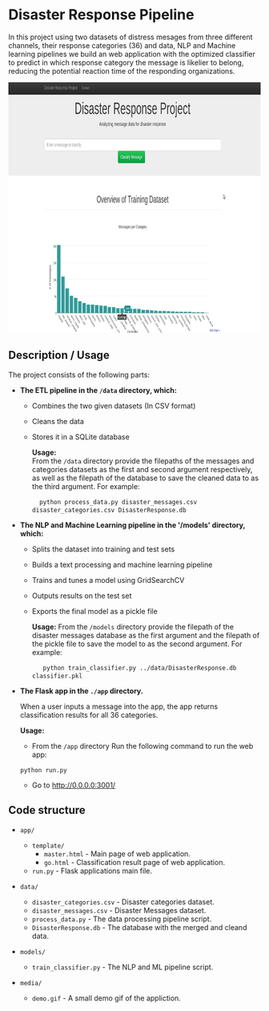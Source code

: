 # Disaster Response Pipeline 

In this project using two datasets of distress mesages from three different channels, their response categories (36) and data, NLP and Machine learning pipelines we build an web application with the optimized classifier to predict in which response category the message is likelier to belong, reducing the potential reaction time of the responding organizations.

<img src='media/demo.gif' width="800" height="500" />
<br>

## Description / Usage

The project consists of the following parts:

- **The ETL pipeline in the `/data` directory, which:**

	* Combines the two given datasets (In CSV  format)
	* Cleans the data
	* Stores it in a SQLite database
	
		**Usage:**    
			From the `/data` directory provide the filepaths of the messages and categories datasets as the first and second argument respectively, as well as the filepath of the database to save the cleaned data to as the third argument. For example:    


			python process_data.py disaster_messages.csv disaster_categories.csv DisasterResponse.db




- **The NLP and Machine Learning pipeline in the '/models' directory, which:**

	* Splits the dataset into training and test sets
	* Builds a text processing and machine learning pipeline
	* Trains and tunes a model using GridSearchCV
	* Outputs results on the test set
	* Exports the final model as a pickle file  

		**Usage:** 
			From the `/models` directory provide the filepath of the disaster messages database as the first argument and the filepath of the pickle file to save the model to as the second argument. For example:    


			 python train_classifier.py ../data/DisasterResponse.db classifier.pkl


- **The Flask app in the `./app` directory.**

	When a user inputs a message into the app, the app returns classification results for all 36 categories.

	**Usage:**   
	- From the `/app` directory Run the following command to run the web app:

	```  
	python run.py   
	```   

	- Go to http://0.0.0.0:3001/   


## Code structure

- `app/`
  - `template/`
    - `master.html`  -  Main page of web application.
    - `go.html`  -  Classification result page of web application.
  - `run.py`  - Flask applications main file.

- `data/`
  - `disaster_categories.csv`  - Disaster categories dataset.
  - `disaster_messages.csv`  - Disaster Messages dataset.
  - `process_data.py` - The data processing pipeline script.
  - `DisasterResponse.db`   - The database with the merged and cleand data.

- `models/`
  - `train_classifier.py` - The NLP and ML pipeline script.

 - `media/` 
 	- `demo.gif` - A small demo gif of the appliction.
  



